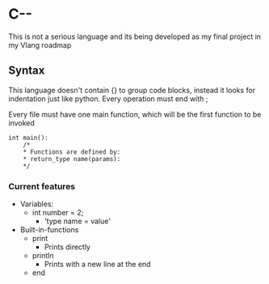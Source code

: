 # C--
This is not a serious language and its being developed
as my final project in my Vlang roadmap

## Syntax

This language doesn't contain {} to group
code blocks, instead it looks for indentation
just like python.
Every operation must end with ;

Every file must have one main function, which
will be the first function to be invoked

```
int main():
    /*
    * Functions are defined by:
    * return_type name(params):
    */
```

### Current features

* Variables:
  * int number = 2;
    * 'type name = value'
* Built-in-functions
  * print
    * Prints directly
  * println
    * Prints with a new line at the end
  * end

